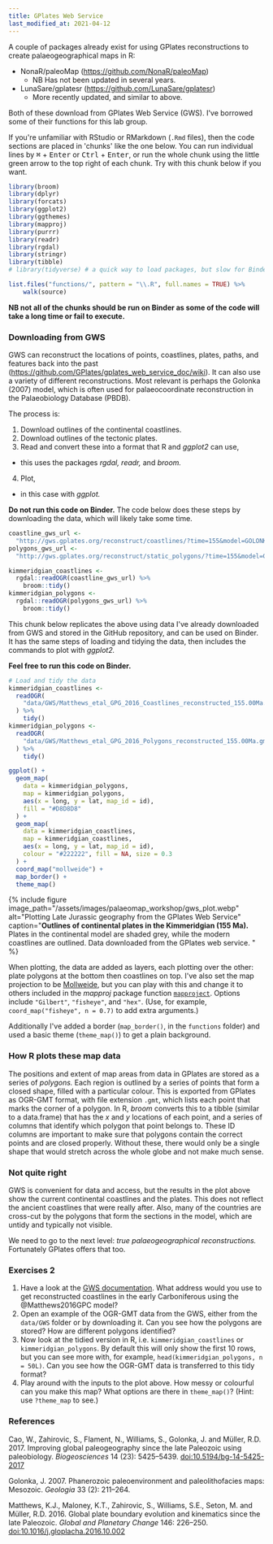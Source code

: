 ```yaml
---
title: GPlates Web Service
last_modified_at: 2021-04-12
---
```


A couple of packages already exist for using GPlates reconstructions to create palaeogeographical maps in R:

*   NonaR/paleoMap (<https://github.com/NonaR/paleoMap>)
    -   NB Has not been updated in several years.
*   LunaSare/gplatesr (<https://github.com/LunaSare/gplatesr>)
    -   More recently updated, and similar to above.

Both of these download from GPlates Web Service (GWS). I've borrowed some of their functions for this lab group.

If you're unfamiliar with RStudio or RMarkdown (`.Rmd` files), then the code sections are placed in 'chunks' like the one below. You can run individual lines by <kbd>⌘</kbd> + <kbd>Enter</kbd> or <kbd>Ctrl</kbd> + <kbd>Enter</kbd>, or run the whole chunk using the little green arrow to the top right of each chunk. Try with this chunk below if you want.

```R
library(broom)
library(dplyr)
library(forcats)
library(ggplot2)
library(ggthemes)
library(mapproj)
library(purrr)
library(readr)
library(rgdal)
library(stringr)
library(tibble)
# library(tidyverse) # a quick way to load packages, but slow for Binder.

list.files("functions/", pattern = "\\.R", full.names = TRUE) %>%
    walk(source)
```

**NB not all of the chunks should be run on Binder as some of the code will take a long time or fail to execute.**

### Downloading from GWS

GWS can reconstruct the locations of points, coastlines, plates, paths, and features back into the past (<https://github.com/GPlates/gplates_web_service_doc/wiki>). It can also use a variety of different reconstructions. Most relevant is perhaps the Golonka (2007) model, which is often used for palaeocoordinate reconstruction in the Palaeobiology Database (PBDB).

The process is:

1. Download outlines of the continental coastlines.
2. Download outlines of the tectonic plates.
3. Read and convert these into a format that R and _ggplot2_ can use,
  - this uses the packages _rgdal, readr,_ and _broom._
4. Plot,
  - in this case with _ggplot._

**Do not run this code on Binder.** The code below does these steps by downloading the data, which will likely take some time.

```r
coastline_gws_url <-
  "http://gws.gplates.org/reconstruct/coastlines/?time=155&model=GOLONKA"
polygons_gws_url <-
  "http://gws.gplates.org/reconstruct/static_polygons/?time=155&model=GOLONKA"

kimmeridgian_coastlines <-
  rgdal::readOGR(coastline_gws_url) %>%
    broom::tidy()
kimmeridgian_polygons <-
  rgdal::readOGR(polygons_gws_url) %>%
    broom::tidy()
```

This chunk below replicates the above using data I've already downloaded from GWS and stored in the GitHub repository, and can be used on Binder. It has the same steps of loading and tidying the data, then includes the commands to plot with *ggplot2.*

**Feel free to run this code on Binder.**

```r
# Load and tidy the data
kimmeridgian_coastlines <-
  readOGR(
    "data/GWS/Matthews_etal_GPG_2016_Coastlines_reconstructed_155.00Ma.gmt"
  ) %>%
    tidy()
kimmeridgian_polygons <-
  readOGR(
    "data/GWS/Matthews_etal_GPG_2016_Polygons_reconstructed_155.00Ma.gmt"
  ) %>%
    tidy()

ggplot() +
  geom_map(
    data = kimmeridgian_polygons,
    map = kimmeridgian_polygons,
    aes(x = long, y = lat, map_id = id),
    fill = "#D8D8D8"
  ) +
  geom_map(
    data = kimmeridgian_coastlines,
    map = kimmeridgian_coastlines,
    aes(x = long, y = lat, map_id = id),
    colour = "#222222", fill = NA, size = 0.3
  ) +
  coord_map("mollweide") +
  map_border() +
  theme_map()
```

{% include figure image_path="/assets/images/palaeomap_workshop/gws_plot.webp"
    alt="Plotting Late Jurassic geography from the GPlates Web Service"
    caption="**Outlines of continental plates in the Kimmeridgian (155 Ma).** Plates in the continental model are shaded grey, while the modern coastlines are outlined. Data downloaded from the GPlates web service. "
%}

When plotting, the data are added as layers, each plotting over the other: plate polygons at the bottom then coastlines on top. I've also set the map projection to be [Mollweide](https://en.wikipedia.org/wiki/Mollweide_projection), but you can play with this and change it to others included in the _mapproj_ package function [`mapproject`](https://rdrr.io/cran/mapproj/man/mapproject.html). Options include `"Gilbert"`, `"fisheye"`, and `"hex"`. (Use, for example, `coord_map("fisheye", n = 0.7)` to add extra arguments.)

Additionally I've added a border (`map_border()`, in the `functions` folder) and used a basic theme (`theme_map()`) to get a plain background.

### How R plots these map data

The positions and extent of map areas from data in GPlates are stored as a series of _polygons._ Each region is outlined by a series of points that form a closed shape, filled with a particular colour. This is exported from GPlates as OGR-GMT format, with file extension `.gmt`, which lists each point that marks the corner of a polygon. In R, _broom_ converts this to a tibble (similar to a data.frame) that has the _x_ and _y_ locations of each point, and a series of columns that identify which polygon that point belongs to. These ID columns are important to make sure that polygons contain the correct points and are closed properly. Without these, there would only be a single shape that would stretch across the whole globe and not make much sense.

### Not quite right

GWS is convenient for data and access, but the results in the plot above show the current continental coastlines and the plates. This does not reflect the ancient coastlines that were really after. Also, many of the countries are cross-cut by the polygons that form the sections in the model, which are untidy and typically not visible.

We need to go to the next level: _true palaeogeographical reconstructions._ Fortunately GPlates offers that too.

### Exercises 2

1. Have a look at the [GWS documentation](<https://github.com/GPlates/gplates_web_service_doc/wiki>). What address would you use to get reconstructed coastlines in the early Carboniferous using the @Matthews2016GPC model?
2. Open an example of the OGR-GMT data from the GWS, either from the `data/GWS` folder or by downloading it. Can you see how the polygons are stored? How are different polygons identified?
3. Now look at the tidied version in R, i.e. `kimmeridgian_coastlines` or `kimmeridgian_polygons`. By default this will only show the first 10 rows, but you can see more with, for example, `head(kimmeridgian_polygons, n = 50L)`. Can you see how the OGR-GMT data is transferred to this tidy format?
4. Play around with the inputs to the plot above. How messy or colourful can you make this map? What options are there in `theme_map()`? (Hint: use `?theme_map` to see.)

### References

Cao, W., Zahirovic, S., Flament, N., Williams, S., Golonka, J. and Müller, R.D. 2017. Improving global paleogeography since the late Paleozoic using paleobiology. <i>Biogeosciences</i> 14 (23): 5425–5439. [doi:10.5194/bg-14-5425-2017](https://doi.org/10.5194/bg-14-5425-2017) 

Golonka, J. 2007. Phanerozoic paleoenvironment and paleolithofacies maps: Mesozoic. <i>Geologia</i> 33 (2): 211–264.

Matthews, K.J., Maloney, K.T., Zahirovic, S., Williams, S.E., Seton, M. and Müller, R.D. 2016. Global plate boundary evolution and kinematics since the late Paleozoic. <i>Global and Planetary Change</i> 146: 226–250. [doi:10.1016/j.gloplacha.2016.10.002](https://doi.org/10.1016/j.gloplacha.2016.10.002) 
